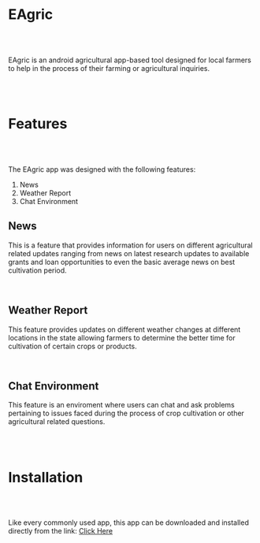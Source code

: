 <h1> EAgric </h1>
<br><br>

EAgric is an android agricultural app-based tool designed for local farmers to help in the process of their farming or agricultural inquiries.

<br><br>

<h1> Features </h1>
<br><br>

The EAgric app was designed with the following features:
<ol>
<li>News</li>
<li>Weather Report</li>
<li>Chat Environment</li>
</ol>

<h2>News</h2>
<p>  This is a feature that provides information for users on different agricultural related updates ranging from news on latest research updates to available grants and loan opportunities to even the basic average news on best cultivation period.</p>

<br>

<h2>Weather Report</h2>
<p>   This feature provides updates on different weather changes at different locations in the state allowing farmers to determine the better time for cultivation of certain crops or products.</p>

<br>

<h2> Chat Environment </h2>
<p>   This feature is an enviroment where users can chat and ask problems pertaining to issues faced during the process of crop cultivation or other agricultural related questions.</p>

<br><br>


<h1> Installation </h1>
<br><br>

Like every commonly used app, this app can be downloaded and installed directly from the link: <a href="https://drive.google.com/file/d/1HLb4qM9L_OJs0UxQHbOJqwQtdFgPrdIU/view?usp=sharing"> Click Here </a>

